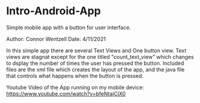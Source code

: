 # Intro-Android-App
Simple mobile app with a button for user interface.


Author: Connor Wentzell
Date: 4/11/2021

In this simple app there are several Text Views and One button view. Text views are stagnat except for the one titled
"count_text_view" which changes to dsplay the number of times the user has pressed the button. 
Included files are the xml file which creates the layout of the app, and the java file that controls what happens when the button is pressed. 

Youtube Video of the App running on my mobile device: https://www.youtube.com/watch?v=bfeNtajCiX0
